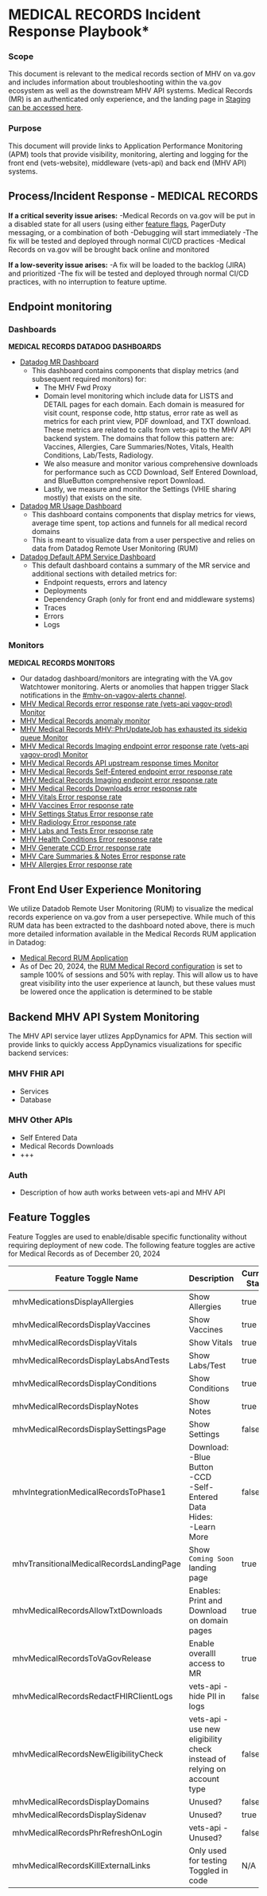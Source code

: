 # MEDICAL RECORDS Incident Response Playbook* 
### Scope 
This document is relevant to the medical records section of MHV on va.gov and includes information about troubleshooting within the va.gov ecosystem as well as the downstream MHV API systems. Medical Records (MR) is an authenticated only experience, and the landing page in [Staging can be accessed here](https://staging.va.gov/my-health/medical-records).  
### Purpose
This document will provide links to Application Performance Monitoring (APM) tools that provide visibility, monitoring, alerting and logging for the front end (vets-website), middleware (vets-api) and back end (MHV API) systems.  

## Process/Incident Response - MEDICAL RECORDS

**If a critical severity issue arises:**
-Medical Records on va.gov will be put in a disabled state for all users (using either [feature flags](#feature-toggles), PagerDuty messaging, or a combination of both
-Debugging will start immediately
-The fix will be tested and deployed through normal CI/CD practices
-Medical Records on va.gov will be brought back online and monitored

**If a low-severity issue arises:**
-A fix will be loaded to the backlog (JIRA) and prioritized
-The fix will be tested and deployed through normal CI/CD practices, with no interruption to feature uptime.


## Endpoint monitoring


### Dashboards
**MEDICAL RECORDS DATADOG DASHBOARDS**
- [Datadog MR Dashboard](https://vagov.ddog-gov.com/dashboard/8tk-8fe-cin/mhv-medical-records?refresh_mode=sliding&from_ts=1696699383284&to_ts=1699291383284&live=true)
  - This dashboard contains components that display metrics (and subsequent required monitors) for:
    - The MHV Fwd Proxy
    - Domain level monitoring which include data for LISTS and DETAIL pages for each domain.  Each domain is measured for visit count, response code, http status, error rate as well as metrics for each print view, PDF download, and TXT download.  These metrics are related to calls from vets-api to the MHV API backend system.  The domains that follow this pattern are: Vaccines, Allergies, Care Summaries/Notes, Vitals, Health Conditions, Lab/Tests, Radiology.
    - We also measure and monitor various comprehensive downloads for performance such as CCD Download, Self Entered Download, and BlueButton comprehensive report Download.
    - Lastly, we measure and monitor the Settings (VHIE sharing mostly) that exists on the site.
- [Datadog MR Usage Dashboard](https://vagov.ddog-gov.com/dashboard/3v5-jdv-4vt/mr-on-vagov?fromUser=true&refresh_mode=sliding&from_ts=1734458026898&to_ts=1734630826898&live=true)
  - This dashboard contains components that display metrics for views, average time spent, top actions and funnels for all medical record domains
  - This is meant to visualize data from a user perspective and relies on data from Datadog Remote User Monitoring (RUM)
- [Datadog Default APM Service Dashboard](https://vagov.ddog-gov.com/apm/entity/service%3Amhv-medical-records?compareVersionEnd=0&compareVersionPaused=false&compareVersionStart=0&dependencyMap=qson%3A%28data%3A%28telemetrySelection%3Aall_sources%29%2Cversion%3A%210%29&deployments=qson%3A%28data%3A%28hits%3A%28selected%3Aversion_count%29%2Cerrors%3A%28selected%3Aversion_count%29%2Clatency%3A%28selected%3Ap95%29%2CtopN%3A%215%29%2Cversion%3A%210%29&env=eks-prod&fromUser=false&groupMapByOperation=null&operationName=rack.request&panels=qson%3A%28data%3A%28%29%2Cversion%3A%210%29&resources=qson%3A%28data%3A%28visible%3A%21t%2Chits%3A%28selected%3Atotal%29%2Cerrors%3A%28selected%3Atotal%29%2Clatency%3A%28selected%3Ap95%29%2CtopN%3A%215%29%2Cversion%3A%211%29&summary=qson%3A%28data%3A%28visible%3A%21t%2Cchanges%3A%28%29%2Cerrors%3A%28selected%3Acount%29%2Chits%3A%28selected%3Acount%29%2Clatency%3A%28selected%3Alatency%2Cslot%3A%28agg%3A95%29%2Cdistribution%3A%28isLogScale%3A%21f%29%2CshowTraceOutliers%3A%21t%29%2Csublayer%3A%28slot%3A%28layers%3AserviceAndInferred%29%2Cselected%3Apercentage%29%2ClagMetrics%3A%28selectedMetric%3A%21s%2CselectedGroupBy%3A%21s%29%29%2Cversion%3A%211%29&start=1734635797967&end=1734639397967&paused=false#summary)
  - This default dashboard contains a summary of the MR service and additional sections with detailed metrics for:
    - Endpoint requests, errors and latency
    - Deployments
    - Dependency Graph (only for front end and middleware systems)
    - Traces
    - Errors
    - Logs

 
### Monitors

**MEDICAL RECORDS MONITORS**
- Our datadog dashboard/monitors are integrating with the VA.gov Watchtower monitoring.  Alerts or anomolies that happen trigger Slack notifications in the [#mhv-on-vagov-alerts channel](https://dsva.slack.com/archives/C054X851K62).
- [MHV Medical Records error response rate (vets-api vagov-prod) Monitor](https://vagov.ddog-gov.com/monitors/199793) 
- [MHV Medical Records anomaly monitor](https://vagov.ddog-gov.com/monitors/199800)
- [MHV Medical Records MHV::PhrUpdateJob has exhausted its sidekiq queue Monitor](https://vagov.ddog-gov.com/monitors/199803)
- [MHV Medical Records Imaging endpoint error response rate (vets-api vagov-prod) Monitor](https://vagov.ddog-gov.com/monitors/303429)
- [MHV Medical Records API upstream response times Monitor](https://vagov.ddog-gov.com/monitors/172423)
- [MHV Medical Records Self-Entered endpoint error response rate](https://vagov.ddog-gov.com/monitors/303428)
- [MHV Medical Records Imaging endpoint error response rate](https://vagov.ddog-gov.com/monitors/303429)
- [MHV Medical Records Downloads error response rate](https://vagov.ddog-gov.com/monitors/305460)
- [MHV Vitals Error response rate](https://vagov.ddog-gov.com/monitors/195600)
- [MHV Vaccines Error response rate](https://vagov.ddog-gov.com/monitors/181936)
- [MHV Settings Status Error response rate](https://vagov.ddog-gov.com/monitors/299375)
- [MHV Radiology Error response rate](https://vagov.ddog-gov.com/monitors/243573)
- [MHV Labs and Tests Error response rate](https://vagov.ddog-gov.com/monitors/233487)
- [MHV Health Conditions Error response rate](https://vagov.ddog-gov.com/monitors/202664)
- [MHV Generate CCD Error response rate](https://vagov.ddog-gov.com/monitors/299319)
- [MHV Care Summaries & Notes Error response rate](https://vagov.ddog-gov.com/monitors/186672)
- [MHV Allergies Error response rate](https://vagov.ddog-gov.com/monitors/169716)

## Front End User Experience Monitoring
We utilize Datadob Remote User Monitoring (RUM) to visualize the medical records experience on va.gov from a user persepective. While much of this RUM data has been extracted to the dashboard noted above, there is much more detailed information available in the Medical Records RUM application in Datadog:

- [Medical Record RUM Application](https://vagov.ddog-gov.com/rum/performance-monitoring?query=%40application.id%3A04496177-4c70-4caf-9d1e-de7087d1d296%20%40session.type%3Auser&filters=%5B%22env%22%2C%22service%22%2C%22version%22%2C%22%40geo.country%22%2C%22%40device.type%22%2C%22%40usr.email%22%5D&fromUser=false&tab=overview&from_ts=1734101603527&to_ts=1734706403527&live=true)
- As of Dec 20, 2024, the [RUM Medical Record configuration](https://github.com/department-of-veterans-affairs/vets-website/blob/bf07d09dfba4004dda8941e47faac253758ab8af/src/applications/mhv-medical-records/containers/App.jsx#L104) is set to sample 100% of sessions and 50% with replay. This will allow us to have great visibility into the user experience at launch, but these values must be lowered once the application is determined to be stable

## Backend MHV API System Monitoring
The MHV API service layer utlizes AppDynamics for APM. This section will provide links to quickly access AppDynamics visualizations for specific backend services:
### MHV FHIR API 
- Services
- Database

### MHV Other APIs
- Self Entered Data
- Medical Records Downloads
- +++

### Auth 
- Description of how auth works between vets-api and MHV API


## Feature Toggles 

Feature Toggles are used to enable/disable specific functionality without requiring deployment of new code.  The following feature toggles are active for Medical Records as of December 20, 2024
  
| Feature Toggle Name                      | Description                                                                      | Current State | 
| ---------------------------------------- | -------------------------------------------------------------------------------- | ------------- | 
| mhvMedicationsDisplayAllergies           | Show Allergies                                                                   | true          |                       
| mhvMedicalRecordsDisplayVaccines         | Show Vaccines                                                                    | true          |                       
| mhvMedicalRecordsDisplayVitals           | Show Vitals                                                                      | true          |                       
| mhvMedicalRecordsDisplayLabsAndTests     | Show Labs/Test                                                                   | true          |                       
| mhvMedicalRecordsDisplayConditions       | Show Conditions                                                                  | true          |                       
| mhvMedicalRecordsDisplayNotes            | Show Notes                                                                       | true          |                       
| mhvMedicalRecordsDisplaySettingsPage     | Show Settings                                                                    | false         |                       
| mhvIntegrationMedicalRecordsToPhase1     | Download:<br>-Blue Button<br>-CCD<br>-Self-Entered Data<br>Hides:<br>-Learn More | false         |                       
| mhvTransitionalMedicalRecordsLandingPage | Show `Coming Soon`<br>landing page                                                                                 | true          |                       
| mhvMedicalRecordsAllowTxtDownloads       | Enables:<br> Print and Download<br>on domain pages                              | true          |                       
| mhvMedicalRecordsToVaGovRelease          | Enable overalll access to MR                                                     | true          |                       
| mhvMedicalRecordsRedactFHIRClientLogs    | vets-api - hide PII in logs                                                      | false         |                       
| mhvMedicalRecordsNewEligibilityCheck     | vets-api - use new eligibility<br>check instead of relying on<br>account type    | false         |                       
| mhvMedicalRecordsDisplayDomains          | Unused?                                                                          | false         |                       
| mhvMedicalRecordsDisplaySidenav          | Unused?                                                                          | true          |                       
| mhvMedicalRecordsPhrRefreshOnLogin       | vets-api - Unused?                                                               | false         |                       
| mhvMedicalRecordsKillExternalLinks       | Only used for testing<br>Toggled in code                                         | N/A           |                       


